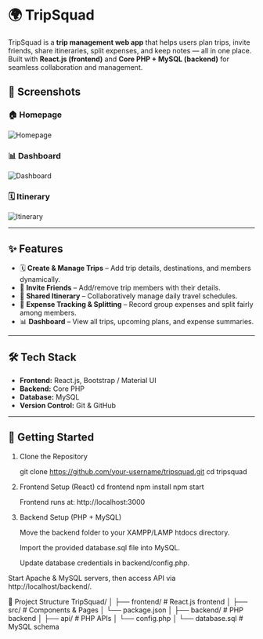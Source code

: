 # 🌍 TripSquad

TripSquad is a **trip management web app** that helps users plan trips, invite friends, share itineraries, split expenses, and keep notes — all in one place.  
Built with **React.js (frontend)** and **Core PHP + MySQL (backend)** for seamless collaboration and management.

## 📸 Screenshots

### 🏠 Homepage
![Homepage](./assets/homepage.png)

### 📊 Dashboard
![Dashboard](./assets/dashboard.png)

### 🗓 Itinerary
![Itinerary](./assets/itinerary.png)

---

## ✨ Features
- 🗓 **Create & Manage Trips** – Add trip details, destinations, and members dynamically.  
- 👥 **Invite Friends** – Add/remove trip members with their details.  
- 📅 **Shared Itinerary** – Collaboratively manage daily travel schedules.  
- 💸 **Expense Tracking & Splitting** – Record group expenses and split fairly among members.  
- 📊 **Dashboard** – View all trips, upcoming plans, and expense summaries.  

---

## 🛠 Tech Stack
- **Frontend:** React.js, Bootstrap / Material UI  
- **Backend:** Core PHP  
- **Database:** MySQL  
- **Version Control:** Git & GitHub  

---

## 🚀 Getting Started

 1. Clone the Repository

    git clone https://github.com/your-username/tripsquad.git
    cd tripsquad

2. Frontend Setup (React)
   cd frontend
   npm install
   npm start


   Frontend runs at: http://localhost:3000

   

4. Backend Setup (PHP + MySQL)

    Move the backend folder to your XAMPP/LAMP htdocs directory.

    Import the provided database.sql file into MySQL.

    Update database credentials in backend/config.php.

Start Apache & MySQL servers, then access API via http://localhost/backend/.

📂 Project Structure
TripSquad/
│
├── frontend/           # React.js frontend
│   ├── src/            # Components & Pages
│   └── package.json
│
├── backend/            # PHP backend
│   ├── api/            # PHP APIs
│   └── config.php
│
└── database.sql        # MySQL schema

